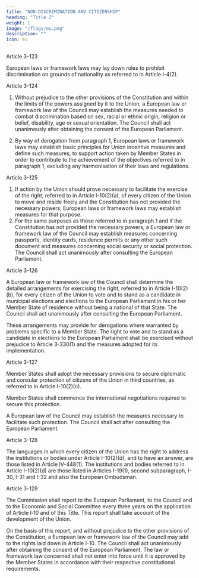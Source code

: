 ```yaml
---
title: "NON-DISCRIMINATION AND CITIZENSHIP"
heading: "Title 2"
weight: 1
image: "/flags/eu.png"
description: ""
icon: eu
---
```




Article 3-123

European laws or framework laws may lay down rules to prohibit discrimination on grounds of
nationality as referred to in Article I-4(2).

Article 3-124

1. Without prejudice to the other provisions of the Constitution and within the limits of the powers assigned by it to the Union, a European law or framework law of the Council may establish the measures needed to combat discrimination based on sex, racial or ethnic origin, religion or belief, disability, age or sexual orientation. The Council shall act unanimously after obtaining the consent of the European Parliament.

2. By way of derogation from paragraph 1, European laws or framework laws may establish basic principles for Union incentive measures and define such measures, to support action taken by Member States in order to contribute to the achievement of the objectives referred to in paragraph 1, excluding any harmonisation of their laws and regulations.

Article 3-125

1. If action by the Union should prove necessary to facilitate the exercise of the right, referred to in Article I-10(2)(a), of every citizen of the Union to move and reside freely and the Constitution has not provided the necessary powers, European laws or framework laws may establish measures for that purpose.
2. For the same purposes as those referred to in paragraph 1 and if the Constitution has not provided the necessary powers, a European law or framework law of the Council may establish measures concerning passports, identity cards, residence permits or any other such document and
measures concerning social security or social protection. The Council shall act unanimously after consulting the European Parliament.

Article 3-126

A European law or framework law of the Council shall determine the detailed arrangements for exercising the right, referred to in Article I-10(2)(b), for every citizen of the Union to vote and to stand as a candidate in municipal elections and elections to the European Parliament in his or her Member State of residence without being a national of that State. The Council shall act unanimously after consulting the European Parliament. 

These arrangements may provide for derogations where warranted by problems specific to a Member State.
The right to vote and to stand as a candidate in elections to the European Parliament shall be
exercised without prejudice to Article 3-330(1) and the measures adopted for its implementation.

Article 3-127

Member States shall adopt the necessary provisions to secure diplomatic and consular protection of citizens of the Union in third countries, as referred to in Article I-10(2)(c).

Member States shall commence the international negotiations required to secure this protection.

A European law of the Council may establish the measures necessary to facilitate such protection. The Council shall act after consulting the European Parliament.

Article 3-128

The languages in which every citizen of the Union has the right to address the institutions or bodies
under Article I-10(2)(d), and to have an answer, are those listed in Article IV-448(1). The institutions
and bodies referred to in Article I-10(2)(d) are those listed in Articles I-19(1), second subparagraph, I-
30, I-31 and I-32 and also the European Ombudsman.

Article 3-129

The Commission shall report to the European Parliament, to the Council and to the Economic and
Social Committee every three years on the application of Article I‑10 and of this Title. This report
shall take account of the development of the Union.

On the basis of this report, and without prejudice to the other provisions of the Constitution, a European law or framework law of the Council may add to the rights laid down in Article I-10. The Council shall act unanimously after obtaining the consent of the European Parliament. The law or framework law concerned shall not enter into force until it is approved by the Member States
in accordance with their respective constitutional requirements.
